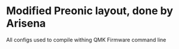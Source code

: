 # Modified Preonic layout, done by Arisena

All configs used to compile withing QMK Firmware command line
